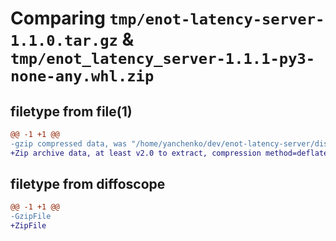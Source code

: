 # Comparing `tmp/enot-latency-server-1.1.0.tar.gz` & `tmp/enot_latency_server-1.1.1-py3-none-any.whl.zip`

## filetype from file(1)

```diff
@@ -1 +1 @@
-gzip compressed data, was "/home/yanchenko/dev/enot-latency-server/dist/tmph68fz4je/enot-latency-server-1.1.0.tar", last modified: Fri Jul 28 08:55:30 2023, max compression
+Zip archive data, at least v2.0 to extract, compression method=deflate
```

## filetype from diffoscope

```diff
@@ -1 +1 @@
-GzipFile
+ZipFile
```

